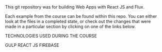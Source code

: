 This git repository was for building Web Apps with React JS and Flux.

Each example from the course can be found within this repo. You can either look at the files in a completed state, or check out the changes that were made in a particular section by clicking on one of the links below.

TECHNOLOGIES USED DURING THE COURSE

GULP
REACT JS
FIREBASE
